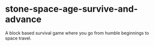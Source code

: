 # stone-space-age-survive-and-advance
A block based survival game where you go from humble beginnings to space travel.
